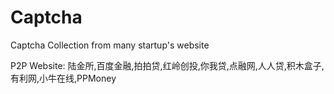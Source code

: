 # Captcha
Captcha Collection from many startup's website

P2P Website: 陆金所,百度金融,拍拍贷,红岭创投,你我贷,点融网,人人贷,积木盒子,有利网,小牛在线,PPMoney
